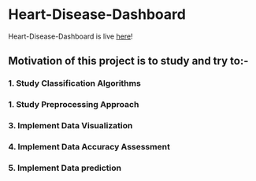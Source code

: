 # Heart-Disease-Dashboard

Heart-Disease-Dashboard is live [here](https://dashboard.heroku.com/apps/heartdisease-dashboard)!

## Motivation of this project is to study and try to:-
### 1. Study Classification Algorithms
### 1. Study Preprocessing Approach
### 3. Implement Data Visualization
### 4. Implement Data Accuracy Assessment
### 5. Implement Data prediction